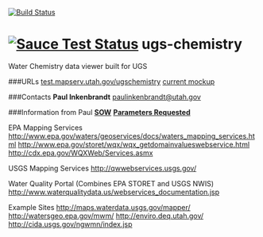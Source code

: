 [![Build Status](https://travis-ci.org/agrc/ugs-chemistry.svg?branch=master)](https://travis-ci.org/agrc/ugs-chemistry)

[![Sauce Test Status](https://saucelabs.com/browser-matrix/agrc-ugs-chemistry.svg)](https://saucelabs.com/u/agrc-ugs-chemistry)
ugs-chemistry
=============

Water Chemistry data viewer built for UGS

###URLs
[test.mapserv.utah.gov/ugschemistry](http://test.mapserv.utah.gov/ugschemistry)
[current mockup](http://share.flairbuilder.com/?sid=I64FYv95R7)

###Contacts
**Paul Inkenbrandt**
paulinkenbrandt@utah.gov

###Information from Paul
[**SOW**](https://docs.google.com/a/utah.gov/document/d/1Vc6JsHJuqKI29NZRqGk_JSLdM3AWy2lI9_D1vqEp9iE/edit)
[**Parameters Requested**](https://docs.google.com/a/utah.gov/spreadsheets/d/1EY_30rSQxvH2JrVhjVSRzOdyh9nVryA5RbofVZhp0hs/edit?usp=sharing)

EPA Mapping Services
http://www.epa.gov/waters/geoservices/docs/waters_mapping_services.html
http://www.epa.gov/storet/wqx/wqx_getdomainvalueswebservice.html
http://cdx.epa.gov/WQXWeb/Services.asmx

USGS Mapping Services
http://qwwebservices.usgs.gov/

Water Quality Portal (Combines EPA STORET and USGS NWIS)
http://www.waterqualitydata.us/webservices_documentation.jsp

Example Sites
http://maps.waterdata.usgs.gov/mapper/
http://watersgeo.epa.gov/mwm/
http://enviro.deq.utah.gov/
http://cida.usgs.gov/ngwmn/index.jsp
